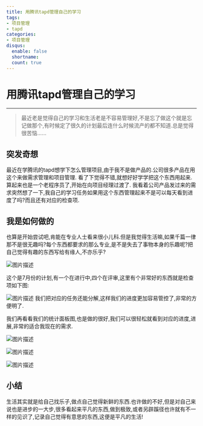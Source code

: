 ```yaml
---
title: 用腾讯tapd管理自己的学习
tags: 
- 项目管理
- tapd
categories: 
- 项目管理
disqus:
  enable: false
  shortname:
  count: true
---
```


# 用腾讯tapd管理自己的学习

-----

> 最近老是觉得自己的学习和生活老是不容易管理好,不是忘了做这个就是忘记做那个,有时候定了很久的计划最后连什么时候流产的都不知道.总是觉得很苦恼......

## 突发奇想

最近在学腾讯的tapd想学下怎么管理项目,由于我不是做产品的.公司很多产品在用这个来做需求管理和项目管理. 看了下觉得不错,就想好好学学把这个东西用起来.算起来也是一个老程序员了,开始在向项目经理过渡了.  我看着公司产品发过来的需求突然想了一下,我自己的学习任务如果用这个东西管理起来不是可以每天看到进度了吗?而且还有对应的检查项.

## 我是如何做的

也算是开始尝试吧,肯能在专业人士看来很小儿科.但是我觉得生活嘛,如果千篇一律那不是很无趣吗?每个东西都要求的那么专业,是不是失去了事物本身的乐趣呢?把自己觉得有趣的东西写给有缘人,不亦乐乎?

![图片描述](/images/tapd/20180627c.png)

这个是7月份的计划,有一个在进行中,四个在评审,这里有个非常好的东西就是检查项如下图:

![图片描述](/images/tapd/20180627e.png)
我们把对应的任务还能分解,这样我们的进度更加容易管控了,非常的方便明了.

我们再看看我们的统计面板图,也是做的很好,我们可以很轻松就看到对应的进度,进展,非常的适合我现在的需求. 

![图片描述](/images/tapd/20180627a.png)

![图片描述](/images/tapd/20180627d.png)

![图片描述](/images/tapd/20180627b.png)

## 小结

生活其实就是给自己找乐子,做点自己觉得新鲜的东西.也许做的不好,但是对自己来说也是进步的一大步,很多看起来平凡的东西,做到极致,或者另辟蹊径也许就有不一样的见识了,记录自己觉得有意思的东西,这便是平凡的生活!
